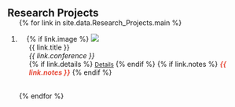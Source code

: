<h2 id="Research_Projects" style="margin: 2px 0px -15px;">Research Projects</h2>

<div class="Research_Projects">
<ol class="bibliography">

{% for link in site.data.Research_Projects.main %}

<li>
<div class="pub-row">
  <div class="col-sm-3 abbr" style="position: relative;padding-right: 15px;padding-left: 15px;">
    {% if link.image %} 
    <img src="{{ link.image }}" class="teaser img-fluid z-depth-1" style="width=100;height=40%">
    <!-- 主要内容
    {% if link.conference_short %} 
    <abbr class="badge">{{ link.conference_short }}</abbr>
    {% endif %}
    {% endif %} -->
  </div>
  <div class="col-sm-9" style="position: relative;padding-right: 15px;padding-left: 20px;">
      <div class="title"><span class="no-hover">{{ link.title }}</span></div>
      <!--<a href="{{ link.pdf }}">{{ link.title }}</a></div>-->
      <!--<div class="author">{{ link.authors }}</div>-->
      <div class="periodical"><em>{{ link.conference }}</em>
      </div>    
    <div class="links">
    <!-- 
      {% if link.pdf %} 
      <a href="{{ link.pdf }}" class="btn btn-sm z-depth-0" role="button" target="_blank" style="font-size:12px;">PDF</a>
      {% endif %}
      {% if link.code %} 
      <a href="{{ link.code }}" class="btn btn-sm z-depth-0" role="button" target="_blank" style="font-size:12px;">Code</a>
      {% endif %}
      {% if link.page %} 
      <a href="{{ link.page }}" class="btn btn-sm z-depth-0" role="button" target="_blank" style="font-size:12px;">Project Page</a>
      {% endif %}
      {% if link.bibtex %} 
      <a href="{{ link.bibtex }}" class="btn btn-sm z-depth-0" role="button" target="_blank" style="font-size:12px;">BibTex</a>
      {% endif %}-->
      {% if link.details %} 
      <a href="{{ link.details }}" class="btn btn-sm z-depth-0" role="button" target="_blank" style="font-size:12px;">Details</a>
      {% endif %}
      {% if link.notes %} 
      <strong> <i style="color:#e74d3c">{{ link.notes }}</i></strong>
      {% endif %}
    <!-- 
      {% if link.others %} 
      {{ link.others }}
      {% endif %}-->
    </div>
  </div>
</div>
</li>
<br>

{% endfor %}

</ol>
</div>
